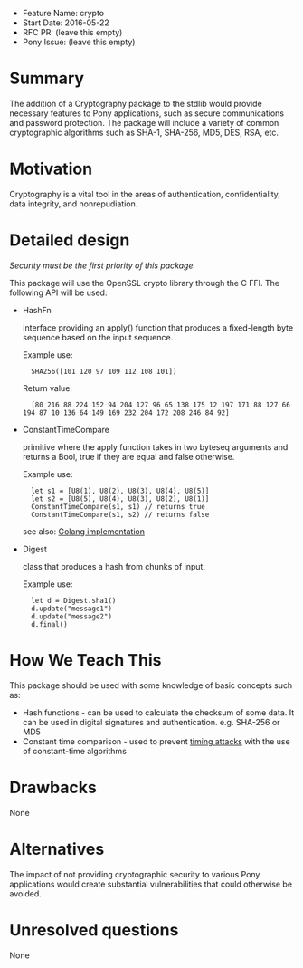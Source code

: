 - Feature Name: crypto
- Start Date: 2016-05-22
- RFC PR: (leave this empty)
- Pony Issue: (leave this empty)

# Summary

The addition of a Cryptography package to the stdlib would provide necessary features to Pony applications, such as secure communications and password protection. The package will include a variety of common cryptographic algorithms such as SHA-1, SHA-256, MD5, DES, RSA, etc.

# Motivation

Cryptography is a vital tool in the areas of authentication, confidentiality, data integrity, and nonrepudiation.

# Detailed design

*Security must be the first priority of this package.*

This package will use the OpenSSL crypto library through the C FFI. The following API will be used:

- HashFn

    interface providing an apply() function that produces a fixed-length byte sequence based on the input sequence.
    
    Example use:
    	
    	SHA256([101 120 97 109 112 108 101])
    Return value:
    	
        [80 216 88 224 152 94 204 127 96 65 138 175 12 197 171 88 127 66 194 87 10 136 64 149 169 232 204 172 208 246 84 92]


- ConstantTimeCompare
 
    primitive where the apply function takes in two byteseq arguments and returns a Bool, true if they are equal and false otherwise.

    Example use:
    	
    	let s1 = [U8(1), U8(2), U8(3), U8(4), U8(5)]
    	let s2 = [U8(5), U8(4), U8(3), U8(2), U8(1)]
    	ConstantTimeCompare(s1, s1) // returns true
    	ConstantTimeCompare(s1, s2) // returns false
   
   see also: [Golang implementation](https://golang.org/src/crypto/subtle/constant_time.go?s=490:531#L2)
   
- Digest

    class that produces a hash from chunks of input.
    
    Example use:

        let d = Digest.sha1()
        d.update("message1")
        d.update("message2")
        d.final()

# How We Teach This

This package should be used with some knowledge of basic concepts such as:

- Hash functions - can be used to calculate the checksum of some data. It can be used in digital signatures and authentication. e.g. SHA-256 or MD5
- Constant time comparison - used to prevent [timing attacks](http://crypto.stanford.edu/~dabo/papers/ssl-timing.pdf) with the use of constant-time algorithms

# Drawbacks

None

# Alternatives

The impact of not providing cryptographic security to various Pony applications would create substantial vulnerabilities that could otherwise be avoided.

# Unresolved questions

None
